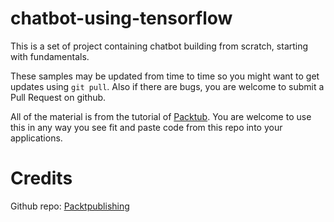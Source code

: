 chatbot-using-tensorflow
==========================
This is a set of project containing chatbot building from scratch, starting with fundamentals.


These samples may be updated from time to time so you might want to get updates
using `git pull`.  Also if there are bugs, you are welcome to submit
a Pull Request on github.

All of the material is from the tutorial of [Packtub](https://hub.packtpub.com/build-and-train-rnn-chatbot-using-tensorflow/).
You are welcome to use this in any way you see fit and paste code from this repo into your applications.

Credits
=======
Github repo: [Packtpublishing](https://github.com/PacktPublishing/Interactive-Chatbots-with-TensorFlow-)


